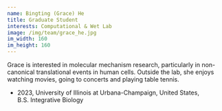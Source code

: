 ```yaml
---
name: Bingting (Grace) He
title: Graduate Student
interests: Computational & Wet Lab
image: /img/team/grace_he.jpg
im_width: 160
im_height: 160       
---
```

Grace is interested in molecular mechanism research, particularly in non-canonical translational events in human cells. Outside the lab, she enjoys watching movies, going to concerts and playing table tennis.

* 2023, University of Illinois at Urbana-Champaign, United States,  
B.S. Integrative Biology  


